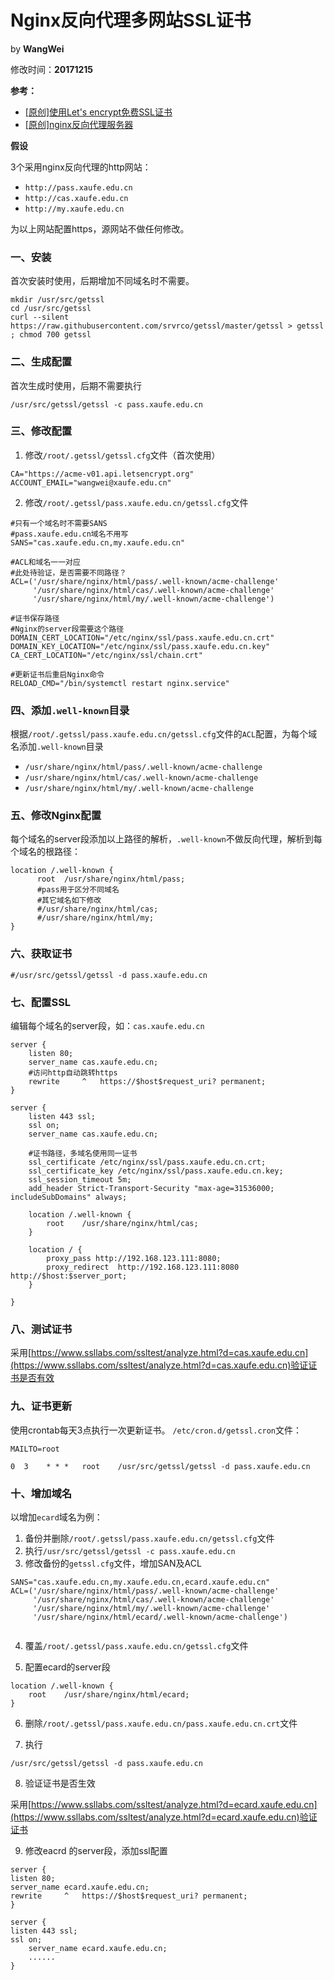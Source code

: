 # Nginx反向代理多网站SSL证书

by **WangWei**

修改时间：**20171215**

**参考：**
- [[原创]使用Let's encrypt免费SSL证书](https://github.com/bg6cq/ITTS/blob/master/security/ssl/letsencrypt/README.md)
- [[原创]nginx反向代理服务器](https://github.com/bg6cq/ITTS/blob/master/app/nginx/README.md)

**假设**

3个采用nginx反向代理的http网站：

- ````http://pass.xaufe.edu.cn````
- ````http://cas.xaufe.edu.cn````
- ````http://my.xaufe.edu.cn````

为以上网站配置https，源网站不做任何修改。

### 一、安装

首次安装时使用，后期增加不同域名时不需要。

````
mkdir /usr/src/getssl
cd /usr/src/getssl
curl --silent https://raw.githubusercontent.com/srvrco/getssl/master/getssl > getssl ; chmod 700 getssl 
````

### 二、生成配置

首次生成时使用，后期不需要执行
````
/usr/src/getssl/getssl -c pass.xaufe.edu.cn
````

### 三、修改配置

1. 修改````/root/.getssl/getssl.cfg````文件（首次使用）

````
CA="https://acme-v01.api.letsencrypt.org"
ACCOUNT_EMAIL="wangwei@xaufe.edu.cn"
````
2. 修改````/root/.getssl/pass.xaufe.edu.cn/getssl.cfg````文件

````
#只有一个域名时不需要SANS
#pass.xaufe.edu.cn域名不用写
SANS="cas.xaufe.edu.cn,my.xaufe.edu.cn"

#ACL和域名一一对应
#此处待验证，是否需要不同路径？
ACL=('/usr/share/nginx/html/pass/.well-known/acme-challenge'
     '/usr/share/nginx/html/cas/.well-known/acme-challenge'
     '/usr/share/nginx/html/my/.well-known/acme-challenge')

#证书保存路径
#Nginx的server段需要这个路径
DOMAIN_CERT_LOCATION="/etc/nginx/ssl/pass.xaufe.edu.cn.crt"
DOMAIN_KEY_LOCATION="/etc/nginx/ssl/pass.xaufe.edu.cn.key"
CA_CERT_LOCATION="/etc/nginx/ssl/chain.crt"

#更新证书后重启Nginx命令
RELOAD_CMD="/bin/systemctl restart nginx.service"
````

### 四、添加````.well-known````目录

根据````/root/.getssl/pass.xaufe.edu.cn/getssl.cfg````文件的````ACL````配置，为每个域名添加````.well-known````目录

- ````/usr/share/nginx/html/pass/.well-known/acme-challenge````
- ````/usr/share/nginx/html/cas/.well-known/acme-challenge````
- ````/usr/share/nginx/html/my/.well-known/acme-challenge````

### 五、修改Nginx配置

每个域名的server段添加以上路径的解析，````.well-known````不做反向代理，解析到每个域名的根路径：
````
location /.well-known {
      root	/usr/share/nginx/html/pass;
      #pass用于区分不同域名
      #其它域名如下修改
      #/usr/share/nginx/html/cas;
      #/usr/share/nginx/html/my;
}
````

### 六、获取证书

````
#/usr/src/getssl/getssl -d pass.xaufe.edu.cn
````

### 七、配置SSL

编辑每个域名的server段，如：````cas.xaufe.edu.cn````

````
server {
    listen 80;
    server_name cas.xaufe.edu.cn;
    #访问http自动跳转https
    rewrite     ^   https://$host$request_uri? permanent;
}

server {
    listen 443 ssl;
    ssl on;
    server_name	cas.xaufe.edu.cn;

    #证书路径，多域名使用同一证书
    ssl_certificate /etc/nginx/ssl/pass.xaufe.edu.cn.crt;
    ssl_certificate_key /etc/nginx/ssl/pass.xaufe.edu.cn.key;
    ssl_session_timeout 5m;
    add_header Strict-Transport-Security "max-age=31536000; includeSubDomains" always;
    
    location /.well-known {
        root	/usr/share/nginx/html/cas; 
    }

    location / {
        proxy_pass http://192.168.123.111:8080;
        proxy_redirect	http://192.168.123.111:8080 http://$host:$server_port;	
    }

}

````
### 八、测试证书

采用[https://www.ssllabs.com/ssltest/analyze.html?d=cas.xaufe.edu.cn](https://www.ssllabs.com/ssltest/analyze.html?d=cas.xaufe.edu.cn)验证证书是否有效


### 九、证书更新

使用crontab每天3点执行一次更新证书。
````/etc/cron.d/getssl.cron````文件：

````
MAILTO=root

0  3	* * *	root	/usr/src/getssl/getssl -d pass.xaufe.edu.cn
````
### 十、增加域名

以增加````ecard````域名为例：
1. 备份并删除````/root/.getssl/pass.xaufe.edu.cn/getssl.cfg````文件
2. 执行````/usr/src/getssl/getssl -c pass.xaufe.edu.cn````
3. 修改备份的````getssl.cfg````文件，增加SAN及ACL
````
SANS="cas.xaufe.edu.cn,my.xaufe.edu.cn,ecard.xaufe.edu.cn"
ACL=('/usr/share/nginx/html/pass/.well-known/acme-challenge'
	 '/usr/share/nginx/html/cas/.well-known/acme-challenge'
	 '/usr/share/nginx/html/my/.well-known/acme-challenge'
	 '/usr/share/nginx/html/ecard/.well-known/acme-challenge')
	 
````
4. 覆盖````/root/.getssl/pass.xaufe.edu.cn/getssl.cfg````文件

5. 配置ecard的server段

````
location /.well-known {
	root	/usr/share/nginx/html/ecard; 
}
````
6. 删除````/root/.getssl/pass.xaufe.edu.cn/pass.xaufe.edu.cn.crt````文件 

7. 执行
````
/usr/src/getssl/getssl -d pass.xaufe.edu.cn
````
	 
8. 验证证书是否生效

采用[https://www.ssllabs.com/ssltest/analyze.html?d=ecard.xaufe.edu.cn](https://www.ssllabs.com/ssltest/analyze.html?d=ecard.xaufe.edu.cn)验证证书

9. 修改eacrd 的server段，添加ssl配置

````
server {
listen 80;
server_name ecard.xaufe.edu.cn;
rewrite     ^   https://$host$request_uri? permanent;
}

server {
listen 443 ssl;
ssl on;
    server_name	ecard.xaufe.edu.cn;
    ......
}
````
